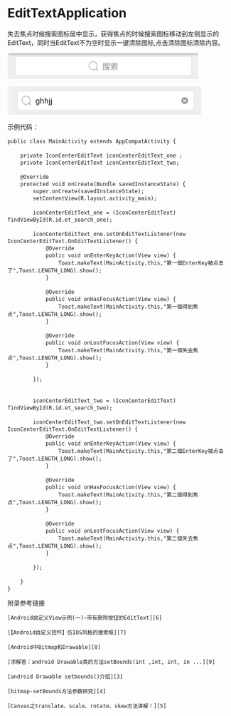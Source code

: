 # EditTextApplication
失去焦点时候搜索图标居中显示，获得焦点的时候搜索图标移动到左侧显示的EditText，同时当EditText不为空时显示一键清除图标,点击清除图标清除内容。

![此处输入图片的描述][1]

![此处输入图片的描述][2]

示例代码：

```
public class MainActivity extends AppCompatActivity {

    private IconCenterEditText iconCenterEditText_one ;
    private IconCenterEditText iconCenterEditText_two;

    @Override
    protected void onCreate(Bundle savedInstanceState) {
        super.onCreate(savedInstanceState);
        setContentView(R.layout.activity_main);

        iconCenterEditText_one = (IconCenterEditText) findViewById(R.id.et_search_one);

        iconCenterEditText_one.setOnEditTextListener(new IconCenterEditText.OnEditTextListener() {
            @Override
            public void onEnterKeyAction(View view) {
                Toast.makeText(MainActivity.this,"第一個EnterKey被点击了",Toast.LENGTH_LONG).show();
            }

            @Override
            public void onHasFocusAction(View view) {
                Toast.makeText(MainActivity.this,"第一個得到焦点",Toast.LENGTH_LONG).show();
            }

            @Override
            public void onLostFocusAction(View view) {
                Toast.makeText(MainActivity.this,"第一個失去焦点",Toast.LENGTH_LONG).show();
            }

        });


        iconCenterEditText_two = (IconCenterEditText) findViewById(R.id.et_search_two);

        iconCenterEditText_two.setOnEditTextListener(new IconCenterEditText.OnEditTextListener() {
            @Override
            public void onEnterKeyAction(View view) {
                Toast.makeText(MainActivity.this,"第二個EnterKey被点击了",Toast.LENGTH_LONG).show();
            }

            @Override
            public void onHasFocusAction(View view) {
                Toast.makeText(MainActivity.this,"第二個得到焦点",Toast.LENGTH_LONG).show();
            }

            @Override
            public void onLostFocusAction(View view) {
                Toast.makeText(MainActivity.this,"第二個失去焦点",Toast.LENGTH_LONG).show();
            }

        });

    }
}

```

附录参考链接

    [Android自定义View示例(一)—带有删除按钮的EditText][6]
    
    [【Android自定义控件】仿IOS风格的搜索框][7]
    
    [Android中Bitmap和Drawable][8]
    
    [求解答：android Drawable类的方法setBounds(int ,int, int, in ...][9]
    
    [android Drawable setbounds()介绍][3]
    
    [bitmap-setBounds方法参数研究][4]
    
    [Canvas之translate、scale、rotate、skew方法讲解！][5]    




[1]: https://github.com/946898963/EditTextApplication/blob/master/app/src/main/res/mipmap-hdpi/have_focus.png?raw=true
[2]: https://github.com/946898963/EditTextApplication/blob/master/app/src/main/res/mipmap-hdpi/lose_focus.png?raw=true
[3]: http://blog.csdn.net/love_xsq/article/details/45306157
[4]: http://www.cnblogs.com/zhangshuli-1989/p/zhangshuli_setbound_15526135.html
[5]: http://blog.csdn.net/tianjian4592/article/details/45234419
[6]: http://blog.csdn.net/lfdfhl/article/details/18923079
[7]: http://blog.csdn.net/zhuyb829/article/details/46430989
[8]: http://dyh7077063.iteye.com/blog/970672
[9]: http://bbs.51cto.com/thread-1015195-1.html

